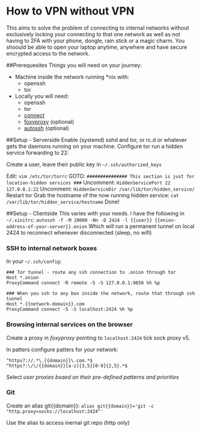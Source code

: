 # How to VPN without VPN
This aims to solve the problem of connecting to internal networks without exclusively locking your connecting to that one network as well as not having to 2FA with your phone, dongle, rain stick or a magic charm. You shoould be able to open your laptop anytime, anywhere and have secure encrypted access to the network.

##Prerequesites
Things you will need on your journey:

  - Machine inside the network running *nix with:
      * openssh
      * tor
  - Locally you will need: 
      * openssh
      * tor
      * [connect](https://bitbucket.org/gotoh/connect)
      * [foxyproxy](http://getfoxyproxy.org/) (optional)
      * [autossh](http://www.harding.motd.ca/autossh/) (optional)

##Setup - Serverside
Enable (systemd) sshd and tor, or rc.d or whatever gets the daemons running on your machine. Configure tor run a hidden service forwarding to 22:

Create a user, leave their public key in `~/.ssh/authorized_keys`

Edit: `vim /etc/tor/torrc`
GOTO: `############### This section is just for location-hidden services ###`
Uncomment: `HiddenServicePort 22 127.0.0.1:22`
Uncomment: `HiddenServiceDir /var/lib/tor/hidden_service/`
Restart tor
Grab the hostname of the now running hidden service: `cat /var/lib/tor/hidden_service/hostname`
Done!

##Setup - Clientside
This varies with your needs. I have the following in `~/.xinitrc`:
`autossh -f -M 20000 -Nn -D 2424 -l {{user}} {{onion-address-of-your-server}}.onion`
Which will run a permanent tunnel on local 2424 to reconnect whenever disconnected (sleep, no wifi)

### SSH to internal network boxes
In your `~/.ssh/config`:

```
### Tor tunnel - route any ssh connection to .onion through tor
Host *.onion
ProxyCommand connect -R remote -5 -S 127.0.0.1:9050 %h %p

### When you ssh to any box inside the network, route that through ssh tunnel
Host *.{{network-domain}}.com
ProxyCommand connect -5 -S localhost:2424 %h %p
```

### Browsing internal services on the browser 

Create a proxy in *foxyproxy* pointing to `localhost:2424` tick sock proxy v5.

In patters configure patters for your network:

```
^https?://.*\.{{domain}}\.com.*$
^https?:\/\/{{domain}}[a-z]{3,5}[0-9]{2,5}.*$
```
Select *user proxies bsaed on their pre-defined patterns and priorities*

### Git
Create an alias git{{domain}}: `alias git{{domain}}='git -c "http.proxy=socks://localhost:2424"'`

Use the alias to access inernal git repo (http only)
